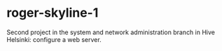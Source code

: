 # roger-skyline-1
Second project in the system and network administration branch in Hive Helsinki: configure a web server.
